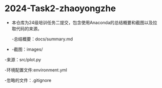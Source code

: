 # 2024-Task2-zhaoyongzhe
- 本仓库为24级培训任务二提交，包含使用Anaconda的总结概要和截图以及拉取代码的来源。

  -总结概要：docs/summary.md

-  -截图：images/

  -来源：src/plot.py
  
  -环境配置文件:environment.yml
  
  -忽略的文件：.gitignore